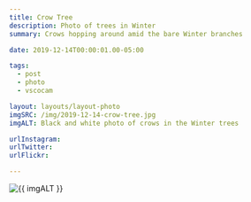 ```yaml
---
title: Crow Tree
description: Photo of trees in Winter
summary: Crows hopping around amid the bare Winter branches

date: 2019-12-14T00:00:01.00-05:00

tags:
  - post
  - photo
  - vscocam

layout: layouts/layout-photo
imgSRC: /img/2019-12-14-crow-tree.jpg
imgALT: Black and white photo of crows in the Winter trees

urlInstagram:
urlTwitter:
urlFlickr:

---
```

<p><img class="u-photo img-polaroid" src="{{ imgSRC }}" alt="{{ imgALT }}"></p>

